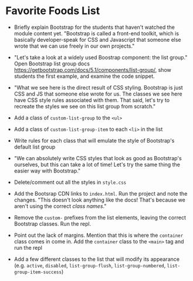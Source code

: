 # Favorite Foods List

- Briefly explain Bootstrap for the students that haven't watched the module content yet. "Bootstrap is called a front-end toolkit, which is basically developer-speak for CSS and Javascript that someone else wrote that we can use freely in our own projects."
- "Let's take a look at a widely used Boostrap component: the list group." Open Bootstrap list group docs https://getbootstrap.com/docs/5.1/components/list-group/, show students the first example, and examine the code snippet.
- "What we see here is the direct result of CSS styling. Bootstrap is just CSS and JS that someone else wrote for us. The classes we see here have CSS style rules associated with them. That said, let's try to recreate the styles we see on this list group from scratch."

- Add a class of `custom-list-group` to the `<ul>`
- Add a class of `custom-list-group-item` to each `<li>` in the list
- Write rules for each class that will emulate the style of Bootstrap's default list group 
- "We can absolutely write CSS styles that look as good as Bootstrap's  ourselves, but this can take a lot of time! Let's try the same thing the easier way with Bootstrap."
- Delete/comment out all the styles in `style.css` 
- Add the Bootsrap CDN links to `index.html`. Run the project and note the changes. "This doesn't look anything like the docs! That's because we aren't using the correct _class names_."
- Remove the `custom-` prefixes from the list elements, leaving the correct Bootstrap classes. Run the repl.
- Point out the lack of margins. Mention that this is where the `container` class comes in come in. Add the `container` class to the `<main>` tag and run the repl
- Add a few different classes to the list that will modify its appearance (e.g. `active`, `disabled`, `list-group-flush`, `list-group-numbered`, `list-group-item-success`)
